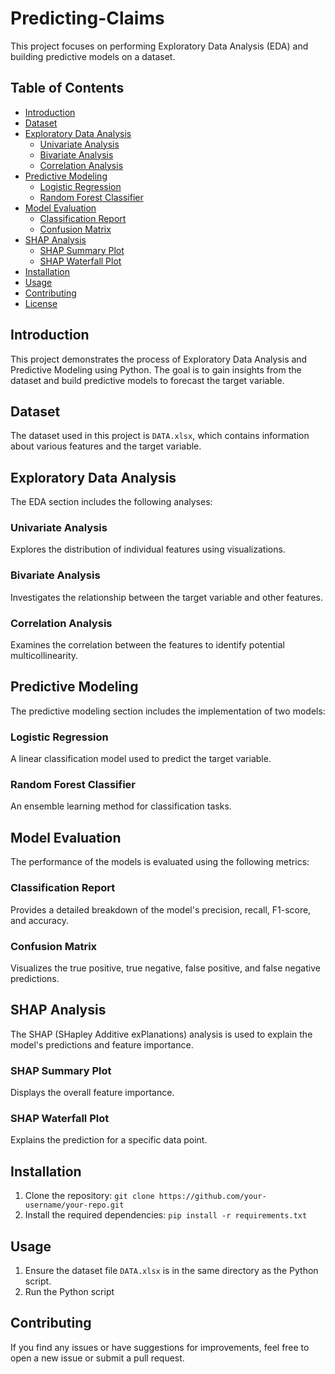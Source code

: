 # Predicting-Claims

This project focuses on performing Exploratory Data Analysis (EDA) and building predictive models on a dataset.

## Table of Contents
- [Introduction](#introduction)
- [Dataset](#dataset)
- [Exploratory Data Analysis](#exploratory-data-analysis)
  - [Univariate Analysis](#univariate-analysis)
  - [Bivariate Analysis](#bivariate-analysis)
  - [Correlation Analysis](#correlation-analysis)
- [Predictive Modeling](#predictive-modeling)
  - [Logistic Regression](#logistic-regression)
  - [Random Forest Classifier](#random-forest-classifier)
- [Model Evaluation](#model-evaluation)
  - [Classification Report](#classification-report)
  - [Confusion Matrix](#confusion-matrix)
- [SHAP Analysis](#shap-analysis)
  - [SHAP Summary Plot](#shap-summary-plot)
  - [SHAP Waterfall Plot](#shap-waterfall-plot)
- [Installation](#installation)
- [Usage](#usage)
- [Contributing](#contributing)
- [License](#license)

## Introduction
This project demonstrates the process of Exploratory Data Analysis and Predictive Modeling using Python. The goal is to gain insights from the dataset and build predictive models to forecast the target variable.

## Dataset
The dataset used in this project is `DATA.xlsx`, which contains information about various features and the target variable.

## Exploratory Data Analysis
The EDA section includes the following analyses:

### Univariate Analysis
Explores the distribution of individual features using visualizations.

### Bivariate Analysis
Investigates the relationship between the target variable and other features.

### Correlation Analysis
Examines the correlation between the features to identify potential multicollinearity.

## Predictive Modeling
The predictive modeling section includes the implementation of two models:

### Logistic Regression
A linear classification model used to predict the target variable.

### Random Forest Classifier
An ensemble learning method for classification tasks.

## Model Evaluation
The performance of the models is evaluated using the following metrics:

### Classification Report
Provides a detailed breakdown of the model's precision, recall, F1-score, and accuracy.

### Confusion Matrix
Visualizes the true positive, true negative, false positive, and false negative predictions.

## SHAP Analysis
The SHAP (SHapley Additive exPlanations) analysis is used to explain the model's predictions and feature importance.

### SHAP Summary Plot
Displays the overall feature importance.

### SHAP Waterfall Plot
Explains the prediction for a specific data point.

## Installation
1. Clone the repository: `git clone https://github.com/your-username/your-repo.git`
2. Install the required dependencies: `pip install -r requirements.txt`

## Usage
1. Ensure the dataset file `DATA.xlsx` is in the same directory as the Python script.
2. Run the Python script

## Contributing
If you find any issues or have suggestions for improvements, feel free to open a new issue or submit a pull request.

